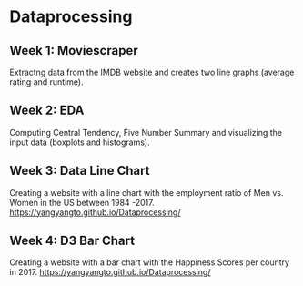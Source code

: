 # Dataprocessing

## Week 1: Moviescraper 
Extractng data from the IMDB website and creates two line graphs (average rating and runtime).

## Week 2: EDA
Computing Central Tendency, Five Number Summary and visualizing the input data (boxplots and histograms). 

## Week 3: Data Line Chart
Creating a website with a line chart with the employment ratio of Men vs. Women in the US between 1984 -2017.
https://yangyangto.github.io/Dataprocessing/

## Week 4: D3 Bar Chart
Creating a website with a bar chart with the Happiness Scores per country in 2017.
https://yangyangto.github.io/Dataprocessing/
